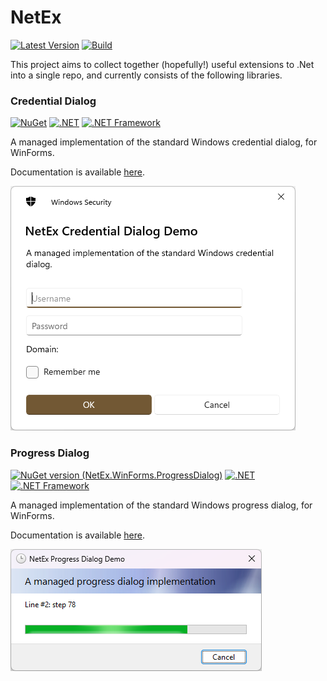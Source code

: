 # NetEx
[![Latest Version](https://img.shields.io/github/v/release/Peckmore/NetEx?label=latest%20version)](https://github.com/Peckmore/NetEx/releases/latest)
[![Build](https://img.shields.io/github/actions/workflow/status/peckmore/NetEx/build.yml)](https://github.com/Peckmore/NetEx/actions/workflows/build.yml)

This project aims to collect together (hopefully!) useful extensions to .Net into a single repo, and currently consists of the following libraries.

### Credential Dialog

[![NuGet](https://img.shields.io/nuget/v/NetEx.WinForms.CredentialDialog.svg)](https://www.nuget.org/packages/NetEx.WinForms.CredentialDialog/)
[![.NET](https://img.shields.io/badge/.net%20-5.0+-8A2BE2)](https://dotnet.microsoft.com/download)
[![.NET Framework](https://img.shields.io/badge/.net%20framework-2.0+-8A2BE2)](https://dotnet.microsoft.com/en-us/download/dotnet-framework)

A managed implementation of the standard Windows credential dialog, for WinForms.

Documentation is available [here](libraries/credential-dialog.md).

![A credential dialog with upgraded appearance.](images/credential-dialog-new.png)

### Progress Dialog

[![NuGet version (NetEx.WinForms.ProgressDialog)](https://img.shields.io/nuget/v/NetEx.WinForms.ProgressDialog.svg)](https://www.nuget.org/packages/NetEx.WinForms.ProgressDialog/)
[![.NET](https://img.shields.io/badge/.net%20-5.0+-8A2BE2)](https://dotnet.microsoft.com/download)
[![.NET Framework](https://img.shields.io/badge/.net%20framework-2.0+-8A2BE2)](https://dotnet.microsoft.com/en-us/download/dotnet-framework)

A managed implementation of the standard Windows progress dialog, for WinForms.

Documentation is available [here](libraries/progress-dialog.md).

![A progress dialog with upgraded appearance.](images/progress-dialog-new.png)
